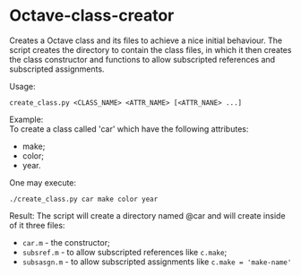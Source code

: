 Octave-class-creator
====================

Creates a Octave class and its files to achieve a nice initial behaviour.
The script creates the directory to contain the class files, in which it then
creates the class constructor and functions to allow subscripted references and
subscripted assignments.

Usage:

    create_class.py <CLASS_NAME> <ATTR_NAME> [<ATTR_NANE> ...]

Example:  
To create a class called 'car' which have the following attributes:  

*    make;  
*    color;  
*    year.  

One may execute: 
 
    ./create_class.py car make color year

Result:
The script will create a directory named @car and will create inside
of it three files:

*    `car.m` - the constructor;
*    `subsref.m` - to allow subscripted references like `c.make`;
*    `subsasgn.m` - to allow subscripted assignments like `c.make = 'make-name'`
